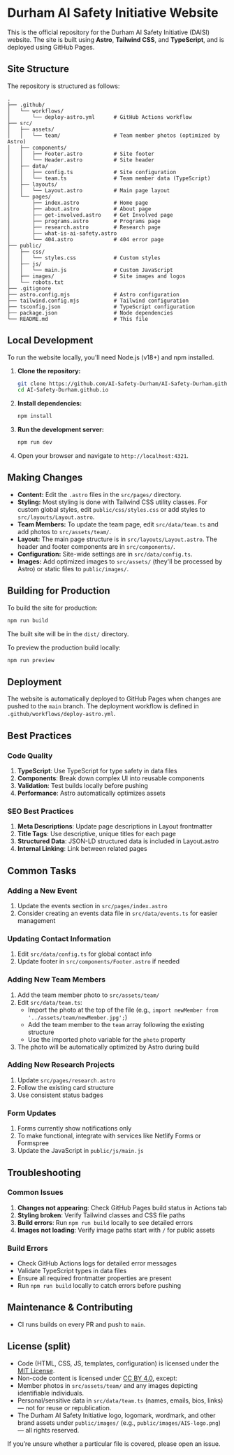 # Durham AI Safety Initiative Website

This is the official repository for the Durham AI Safety Initiative (DAISI) website. The site is built using **Astro**, **Tailwind CSS**, and **TypeScript**, and is deployed using GitHub Pages.

## Site Structure

The repository is structured as follows:

```text
.
├── .github/
│   └── workflows/
│       └── deploy-astro.yml      # GitHub Actions workflow
├── src/
│   ├── assets/
│   │   └── team/                 # Team member photos (optimized by Astro)
│   ├── components/
│   │   ├── Footer.astro          # Site footer
│   │   └── Header.astro          # Site header
│   ├── data/
│   │   ├── config.ts             # Site configuration
│   │   └── team.ts               # Team member data (TypeScript)
│   ├── layouts/
│   │   └── Layout.astro          # Main page layout
│   └── pages/
│       ├── index.astro           # Home page
│       ├── about.astro           # About page
│       ├── get-involved.astro    # Get Involved page
│       ├── programs.astro        # Programs page
│       ├── research.astro        # Research page
│       ├── what-is-ai-safety.astro
│       └── 404.astro             # 404 error page
├── public/
│   ├── css/
│   │   └── styles.css            # Custom styles
│   ├── js/
│   │   └── main.js               # Custom JavaScript
│   ├── images/                   # Site images and logos
│   └── robots.txt
├── .gitignore
├── astro.config.mjs              # Astro configuration
├── tailwind.config.mjs           # Tailwind configuration
├── tsconfig.json                 # TypeScript configuration
├── package.json                  # Node dependencies
└── README.md                     # This file
```

## Local Development

To run the website locally, you'll need Node.js (v18+) and npm installed.

1. **Clone the repository:**

    ```bash
    git clone https://github.com/AI-Safety-Durham/AI-Safety-Durham.github.io.git
    cd AI-Safety-Durham.github.io
    ```

2. **Install dependencies:**

    ```bash
    npm install
    ```

3. **Run the development server:**

    ```bash
    npm run dev
    ```

4. Open your browser and navigate to `http://localhost:4321`.

## Making Changes

- **Content:** Edit the `.astro` files in the `src/pages/` directory.
- **Styling:** Most styling is done with Tailwind CSS utility classes. For custom global styles, edit `public/css/styles.css` or add styles to `src/layouts/Layout.astro`.
- **Team Members:** To update the team page, edit `src/data/team.ts` and add photos to `src/assets/team/`.
- **Layout:** The main page structure is in `src/layouts/Layout.astro`. The header and footer components are in `src/components/`.
- **Configuration:** Site-wide settings are in `src/data/config.ts`.
- **Images:** Add optimized images to `src/assets/` (they'll be processed by Astro) or static files to `public/images/`.

## Building for Production

To build the site for production:

```bash
npm run build
```

The built site will be in the `dist/` directory.

To preview the production build locally:

```bash
npm run preview
```

## Deployment

The website is automatically deployed to GitHub Pages when changes are pushed to the `main` branch. The deployment workflow is defined in `.github/workflows/deploy-astro.yml`.

## Best Practices

### Code Quality

1. **TypeScript**: Use TypeScript for type safety in data files
2. **Components**: Break down complex UI into reusable components
3. **Validation**: Test builds locally before pushing
4. **Performance**: Astro automatically optimizes assets

### SEO Best Practices

1. **Meta Descriptions**: Update page descriptions in Layout frontmatter
2. **Title Tags**: Use descriptive, unique titles for each page
3. **Structured Data**: JSON-LD structured data is included in Layout.astro
4. **Internal Linking**: Link between related pages

## Common Tasks

### Adding a New Event

1. Update the events section in `src/pages/index.astro`
2. Consider creating an events data file in `src/data/events.ts` for easier management

### Updating Contact Information

1. Edit `src/data/config.ts` for global contact info
2. Update footer in `src/components/Footer.astro` if needed

### Adding New Team Members

1. Add the team member photo to `src/assets/team/`
2. Edit `src/data/team.ts`:
   - Import the photo at the top of the file (e.g., `import newMember from '../assets/team/newMember.jpg';`)
   - Add the team member to the `team` array following the existing structure
   - Use the imported photo variable for the `photo` property
3. The photo will be automatically optimized by Astro during build

### Adding New Research Projects

1. Update `src/pages/research.astro`
2. Follow the existing card structure
3. Use consistent status badges

### Form Updates

1. Forms currently show notifications only
2. To make functional, integrate with services like Netlify Forms or Formspree
3. Update the JavaScript in `public/js/main.js`

## Troubleshooting

### Common Issues

1. **Changes not appearing**: Check GitHub Pages build status in Actions tab
2. **Styling broken**: Verify Tailwind classes and CSS file paths
3. **Build errors**: Run `npm run build` locally to see detailed errors
4. **Images not loading**: Verify image paths start with `/` for public assets

### Build Errors

- Check GitHub Actions logs for detailed error messages
- Validate TypeScript types in data files
- Ensure all required frontmatter properties are present
- Run `npm run build` locally to catch errors before pushing

## Maintenance & Contributing

- CI runs builds on every PR and push to `main`.

## License (split)

- Code (HTML, CSS, JS, templates, configuration) is licensed under the [MIT License](./LICENSE.md).
- Non-code content is licensed under [CC BY 4.0](./CONTENT_LICENSE.md), except:
- Member photos in `src/assets/team/` and any images depicting identifiable individuals.
- Personal/sensitive data in `src/data/team.ts` (names, emails, bios, links) — not for reuse or republication.
- The Durham AI Safety Initiative logo, logomark, wordmark, and other brand assets under `public/images/` (e.g., `public/images/AIS-logo.png`) — all rights reserved.

If you’re unsure whether a particular file is covered, please open an issue.

